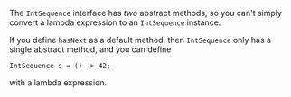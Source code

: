 The `IntSequence` interface has *two* abstract methods, so you can't simply convert a lambda expression to an `IntSequence` instance.

If you define `hasNext` as a default method, then `IntSequence` only has a single abstract method, and you can define

    IntSequence s = () -> 42;

with a lambda expression.
